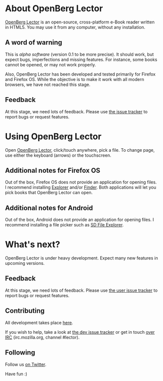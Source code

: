 # About OpenBerg Lector

[OpenBerg Lector](http://openberg.github.io/lector/) is an open-source, cross-platform e-Book reader written in HTML5. You may use it from any computer, without any installation.

## A word of warning

This is *alpha software* (version 0.1 to be more precise). It should work, but expect bugs, imperfections and missing features. For instance, some books cannot be opened, or may not work properly.

Also, OpenBerg Lector has been developed and tested primarily for Firefox and Firefox OS. While the objective is to make it work with all modern browsers, we have not reached this stage.

## Feedback

At this stage, we need lots of feedback. Please use [the issue tracker](https://github.com/openberg/lector/issues) to report bugs or request features.

# Using OpenBerg Lector

Open [OpenBerg Lector](http://openberg.github.io/lector/), click/touch anywhere, pick a file. To change page, use either the keyboard (arrows) or the touchscreen.

## Additional notes for Firefox OS

Out of the box, Firefox OS does not provide an application for opening files. I recommend installing [Explorer](https://marketplace.firefox.com/app/explorer) and/or [Finder](https://marketplace.firefox.com/app/finder). Both applications will let you pick books that OpenBerg Lector can open.

## Additional notes for Android

Out of the box, Android does not provide an application for opening files. I recommend installing a file picker such as [SD File Explorer](https://play.google.com/store/apps/details?id=com.estrongs.android.pop).

# What's next?

OpenBerg Lector is under heavy development. Expect many new features in upcoming versions.

## Feedback

At this stage, we need lots of feedback. Please use [the user issue tracker](https://github.com/openberg/lector/issues) to report bugs or request features.

## Contributing

All development takes place [here](https://github.com/openberg/lector-dev).

If you wish to help, take a look at [the dev issue tracker](https://github.com/openberg/lector-dev/issues) or get in touch [over IRC](irc://irc.mozilla.org/#lector) (irc.mozilla.org, channel #lector).

## Following

Follow us [on Twitter](https://twitter.com/hashtag/openberglector).

Have fun :)
